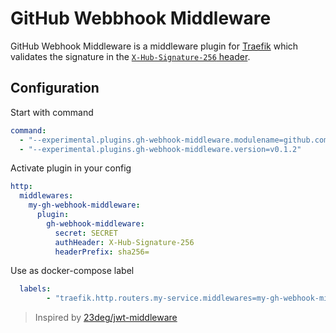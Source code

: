 # GitHub Webbhook Middleware

GitHub Webhook Middleware is a middleware plugin for [Traefik](https://github.com/containous/traefik) which validates the signature in the [`X-Hub-Signature-256` header](https://docs.github.com/en/developers/webhooks-and-events/webhooks/securing-your-webhooks).

## Configuration

Start with command

```yaml
command:
  - "--experimental.plugins.gh-webhook-middleware.modulename=github.com/23deg/jwt-middleware"
  - "--experimental.plugins.gh-webhook-middleware.version=v0.1.2"
```

Activate plugin in your config  

```yaml
http:
  middlewares:
    my-gh-webhook-middleware:
      plugin:
        gh-webhook-middleware:
          secret: SECRET
          authHeader: X-Hub-Signature-256
          headerPrefix: sha256=
```

Use as docker-compose label  

```yaml
  labels:
        - "traefik.http.routers.my-service.middlewares=my-gh-webhook-middleware@file"
```

> Inspired by [23deg/jwt-middleware](https://github.com/23deg/jwt-middleware)
